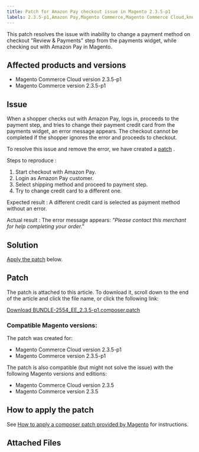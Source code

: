 ```yaml
---
title: Patch for Amazon Pay checkout issue in Magento 2.3.5-p1
labels: 2.3.5-p1,Amazon Pay,Magento Commerce,Magento Commerce Cloud,known issues,patch,troubleshooting
---
```


This patch resolves the issue with inability to change a payment method on checkout "Review & Payments" step from the payments widget, while checking out with Amazon Pay in Magento.

## Affected products and versions

* Magento Commerce Cloud version 2.3.5-p1
* Magento Commerce version 2.3.5-p1

## Issue

When a shopper checks out with Amazon Pay, logs in, proceeds to the payment step, and tries to change their payment credit card from the payments widget, an error message appears. The checkout cannot be completed if the shopper ignores the error and proceeds to checkout.

To resolve this issue and remove the error, we have created a [patch](assets/BUNDLE-2554_EE_2.3.5-p1.composer.patch.zip) .

 <span class="wysiwyg-underline">Steps to reproduce</span> :

1. Start checkout with Amazon Pay.
1. Login as Amazon Pay customer.
1. Select shipping method and proceed to payment step.
1. Try to change credit card to a different one.

 <span class="wysiwyg-underline">Expected result</span> : A different credit card is selected as payment method without an error.

 <span class="wysiwyg-underline">Actual result</span> : The error message appears: *"Please contact this merchant for help completing your order."* 

## Solution

 [Apply the patch](assets/BUNDLE-2554_EE_2.3.5-p1.composer.patch.zip) below.

## Patch

The patch is attached to this article. To download it, scroll down to the end of the article and click the file name, or click the following link:

 [Download BUNDLE-2554\_EE\_2.3.5-p1.composer.patch](assets/BUNDLE-2554_EE_2.3.5-p1.composer.patch.zip) 

### Compatible Magento versions:

The patch was created for:

* Magento Commerce Cloud version 2.3.5-p1
* Magento Commerce version 2.3.5-p1

The patch is also compatible (but might not solve the issue) with the following Magento versions and editions:

* Magento Commerce Cloud version 2.3.5
* Magento Commerce version 2.3.5

## How to apply the patch

See [How to apply a composer patch provided by Magento](https://support.magento.com/hc/en-us/articles/360028367731) for instructions.

## Attached Files
